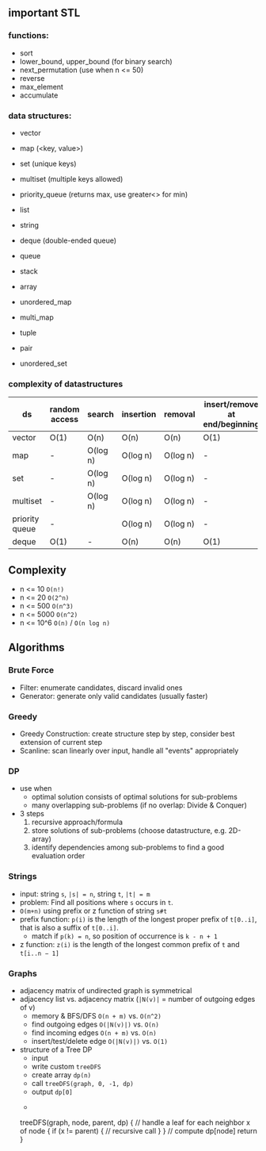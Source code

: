 ## important STL

### functions:

- sort
- lower_bound, upper_bound (for binary search)
- next_permutation (use when n <= 50)
- reverse
- max_element
- accumulate

### data structures:

- vector
- map (<key, value>)
- set (unique keys)
- multiset (multiple keys allowed)
- priority_queue (returns max, use greater<> for min)

- list
- string
- deque (double-ended queue)
- queue
- stack
- array
- unordered_map
- multi_map
- tuple
- pair
- unordered_set

### complexity of datastructures

| ds             | random access | search   | insertion | removal  | insert/remove at end/beginning |
|----------------|---------------|----------|-----------|----------|--------------------------------|
| vector         | O(1)          | O(n)     | O(n)      | O(n)     | O(1)                           |
| map            | -             | O(log n) | O(log n)  | O(log n) | -                              |
| set            | -             | O(log n) | O(log n)  | O(log n) | -                              |
| multiset       | -             | O(log n) | O(log n)  | O(log n) | -                              |
| priority queue | -             |          | O(log n)  | O(log n) | -                              |
| deque          | O(1)          | -        | O(n)      | O(n)     | O(1)                           |

## Complexity

- n <= 10 `O(n!)`
- n <= 20 `O(2^n)`
- n <= 500 `O(n^3)`
- n <= 5000 `O(n^2)`
- n <= 10^6 `O(n)` / `O(n log n)`

## Algorithms

### Brute Force

- Filter: enumerate candidates, discard invalid ones
- Generator: generate only valid candidates (usually faster)

### Greedy

- Greedy Construction: create structure step by step, consider best extension of current step
- Scanline: scan linearly over input, handle all "events" appropriately

### DP

- use when
    - optimal solution consists of optimal solutions for sub-problems
    - many overlapping sub-problems (if no overlap: Divide & Conquer)
- 3 steps
    1. recursive approach/formula
    2. store solutions of sub-problems (choose datastructure, e.g. 2D-array)
    3. identify dependencies among sub-problems to find a good evaluation order

### Strings

- input: string `s`, `|s| = n`, string `t`, `|t| = m`
- problem: Find all positions where `s` occurs in `t`.
- `O(m+n)` using prefix or z function of string `s#t`
- prefix function: `p(i)` is the length of the longest proper prefix of `t[0..i]`, that is also a suffix of `t[0..i]`.
    - match if `p(k) = n`, so position of occurrence is `k - n + 1`
- z function: `z(i)` is the length of the longest common prefix of `t` and `t[i..n − 1]`

### Graphs

- adjacency matrix of undirected graph is symmetrical
- adjacency list vs. adjacency matrix (`|N(v)|` = number of outgoing edges of v)
    - memory & BFS/DFS `O(n + m)` vs. `O(n^2)`
    - find outgoing edges `O(|N(v)|)` vs. `O(n)`
    - find incoming edges `O(n + m)` vs. `O(n)`
    - insert/test/delete edge `O(|N(v)|)` vs. `O(1)`
- structure of a Tree DP
    - input
    - write custom `treeDFS`
    - create array `dp(n)`
    - call `treeDFS(graph, 0, -1, dp)`
    - output `dp[0]`
    - ```
  treeDFS(graph, node, parent, dp) {
  // handle a leaf
  for each neighbor x of node {
  if (x != parent) {
  // recursive call
  }
  }
  // compute dp[node]
  return
  }
    ```